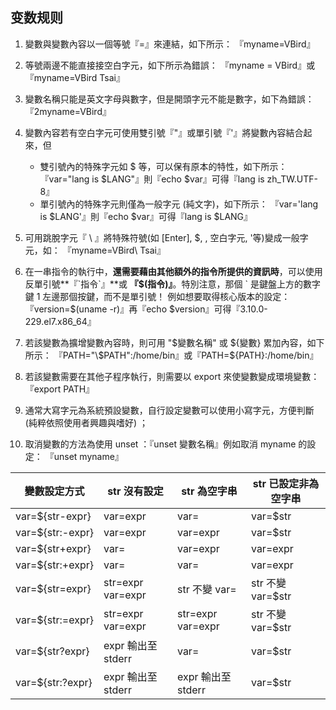 ## 变数规则

1. 變數與變數內容以一個等號『=』來連結，如下所示：
   『myname=VBird』

2. 等號兩邊不能直接接空白字元，如下所示為錯誤：
   『myname = VBird』或『myname=VBird Tsai』

3. 變數名稱只能是英文字母與數字，但是開頭字元不能是數字，如下為錯誤：
   『2myname=VBird』

4. 變數內容若有空白字元可使用雙引號『"』或單引號『'』將變數內容結合起來，但

   - 雙引號內的特殊字元如 \$ 等，可以保有原本的特性，如下所示：
     『var="lang is \$LANG"』則『echo $var』可得『lang is zh_TW.UTF-8』
   - 單引號內的特殊字元則僅為一般字元 (純文字)，如下所示：
     『var='lang is \$LANG'』則『echo \$var』可得『lang is $LANG』

5. 可用跳脫字元『 \ 』將特殊符號(如 [Enter], $, \, 空白字元, '等)變成一般字元，如：
   『myname=VBird\ Tsai』

6. 在一串指令的執行中，**還需要藉由其他額外的指令所提供的資訊時**，可以使用反單引號**『\`指令\`』**或 **『\$(指令)』**。特別注意，那個 ` 是鍵盤上方的數字鍵 1 左邊那個按鍵，而不是單引號！ 例如想要取得核心版本的設定：
   『version=\$(uname -r)』再『echo $version』可得『3.10.0-229.el7.x86_64』

7. 若該變數為擴增變數內容時，則可用 "$變數名稱" 或 ${變數} 累加內容，如下所示：
   『PATH="\$PATH":/home/bin』或『PATH=${PATH}:/home/bin』

8. 若該變數需要在其他子程序執行，則需要以 export 來使變數變成環境變數：
   『export PATH』

9. 通常大寫字元為系統預設變數，自行設定變數可以使用小寫字元，方便判斷 (純粹依照使用者興趣與嗜好) ；

10. 取消變數的方法為使用 unset ：『unset 變數名稱』例如取消 myname 的設定：
    『unset myname』

| 變數設定方式     | str 沒有設定       | str 為空字串       | str 已設定非為空字串 |
| ---------------- | ------------------ | ------------------ | -------------------- |
| var=${str-expr}  | var=expr           | var=               | var=$str             |
| var=${str:-expr} | var=expr           | var=expr           | var=$str             |
| var=${str+expr}  | var=               | var=expr           | var=expr             |
| var=${str:+expr} | var=               | var=               | var=expr             |
| var=${str=expr}  | str=expr var=expr  | str 不變 var=      | str 不變 var=$str    |
| var=${str:=expr} | str=expr var=expr  | str=expr var=expr  | str 不變 var=$str    |
| var=${str?expr}  | expr 輸出至 stderr | var=               | var=$str             |
| var=${str:?expr} | expr 輸出至 stderr | expr 輸出至 stderr | var=$str             |